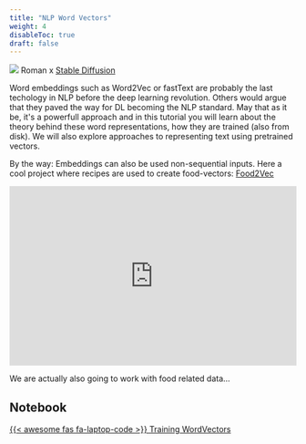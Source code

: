```yaml
---
title: "NLP Word Vectors"
weight: 4
disableToc: true
draft: false
---
```


![](/ds22/images/viz-corgi-nlp-w2v.png)
Roman x [Stable Diffusion](https://stability.ai/blog/stable-diffusion-public-release)

Word embeddings such as Word2Vec or fastText are probably the last techology in NLP before the deep learning revolution. Others would argue that they paved the way for DL becoming the NLP standard.
May that as it be, it's a powerfull approach and in this tutorial you will learn about the theory behind these word representations, how they are trained (also from disk).
We will also explore approaches to representing text using pretrained vectors.

By the way: Embeddings can also be used non-sequential inputs. Here a cool project where recipes are used to create food-vectors: [Food2Vec](https://jaan.io/food2vec-augmented-cooking-machine-intelligence/
)

<div style="position: relative; padding-bottom: 62.5%; height: 0;"><iframe src="https://jaan.io/files/food2vec_food_embeddings_tsne.html" frameborder="0" webkitallowfullscreen mozallowfullscreen allowfullscreen style="position: absolute; top: 0; left: 0; width: 100%; height: 100%;"></iframe></div>


We are actually also going to work with food related data...

## Notebook

[{{< awesome fas fa-laptop-code >}} Training WordVectors](https://colab.research.google.com/github/aaubs/ds-master/blob/main/notebooks/M2-training-word-vectors.ipynb)